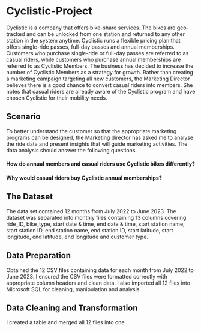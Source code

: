 # Cyclistic-Project
Cyclistic is a company that offers bike-share services. The bikes are geo-tracked and can be unlocked from one station and returned to any other station in the system anytime. Cyclistic runs a flexible pricing plan that offers single-ride passes, full-day passes and annual memberships. Customers who purchase single-ride or full-day passes are referred to as casual riders, while customers who purchase annual memberships are referred to as Cyclistic Members. 
The business has decided to increase the number of Cyclistic Members as a strategy for growth. Rather than creating a marketing campaign targeting all new customers, the Marketing Director believes there is a good chance to convert casual riders into members. She notes that casual riders are already aware of the Cyclistic program and have chosen Cyclistic for their mobility needs.
## Scenario 
To better understand the customer so that the appropriate marketing programs can be designed, the Marketing director has asked me to analyse the ride data and present insights that will guide marketing activities. The data analysis should answer the following questions. 
#### How do annual members and casual riders use Cyclistic bikes differently?
#### Why would casual riders buy Cyclistic annual memberships?
## The Dataset
The data set contained 12 months from July 2022 to June 2023. The dataset was separated into monthly files containing 13 columns covering ride_ID, bike_type, start date & time, end date & time, start station name, start station ID, end station name, end station ID, start latitude, start longitude, end latitude, end longitude and customer type. 
## Data Preparation
Obtained the 12 CSV files containing data for each month from July 2022 to June 2023. I ensured the CSV files were formatted correctly with appropriate column headers and clean data. I also imported all 12 files into Microsoft SQL for cleaning, manipulation and analysis. 
## Data Cleaning and Transformation
I created a table and merged all 12 files into one.  
